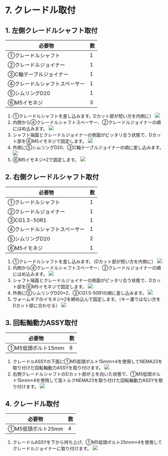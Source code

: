# 7. クレードル取付

## 1. 左側クレードルシャフト取付
|必要物|数|
|--|--|
|①クレードルシャフト|1|
|②クレードルジョイナー|1|
|③C軸テーブルジョイナー|1|
|④クレードルシャフトスペーサー|1|
|⑤シムリングD20|1|
|⑥M5イモネジ|3|

1. ①クレードルシャフトを差し込みます。Dカット部が短い方を内側に）
![](/image/組立説明/7-1-2.png)
1. 内側から④クレードルシャフトスペーサー、②クレードルジョイナーの順にはめ込みます。
![](/image/組立説明/7-1-3.png)
1. シャフト端面とクレードルジョイナーの側面がピッタリ合う状態で、Dカット部を⑥M5イモネジで固定します。
![](/image/組立説明/7-1-4.png)
1. 外側に⑤シムリングD20、③C軸テーブルジョイナーの順に差し込みます。
![](/image/組立説明/7-1-5.png)
1. ⑥M5イモネジ×2で固定します。
![](/image/組立説明/7-1-6.png)

## 2. 右側クレードルシャフト取付
|必要物|数|
|--|--|
|①クレードルシャフト|1|
|②クレードルジョイナー|1|
|③CG1.5-50R1|1|
|④クレードルシャフトスペーサー|1|
|⑤シムリングD20|2|
|⑥M5イモネジ|1|

1. ①クレードルシャフトを差し込みます。（Dカット部が短い方を内側に）
![](/image/組立説明/7-2-2.png)
1. 内側から④クレードルシャフトスペーサー、②クレードルジョイナーの順にはめ込みます。
![](/image/組立説明/7-2-3.png)
1. シャフト端面とクレードルジョイナーの側面がピッタリ合う状態で、Dカット部を⑥M5イモネジで固定します。
![](/image/組立説明/7-2-4.png)
1. 外側に⑤シムリングD20×2、③CG1.5-50R1の順に差し込みます。
![](/image/組立説明/7-2-5.png)
1. ウォームギアのイモネジ×2を締め込んで固定します。（キー溝ではない方をDカット部に合わせる）
![](/image/組立説明/7-2-6.png)

## 3. 回転軸動力ASSY取付
|必要物|数|
|--|--|
|①M5低頭ボルト15ｍｍ|8|

1. クレードルASSYの下面に①M5低頭ボルト15ｍｍ×4を使用してNEMA23を取り付けた回転軸動力ASSYを取り付けます。
![](/image/組立説明/7-3-1.png)
1. 右側クレードルシャフトのDカット部が上を向いた状態で、①M5低頭ボルト15ｍｍ×4を使用して高トルクNEMA23を取り付けた回転軸動力ASSYを取り付けます。
![](/image/組立説明/7-3-2.png)

## 4. クレードル取付
|必要物|数|
|--|--|
|①M5低頭ボルト25mm|4|

1. クレードルASSYを下から持ち上げ、①M5低頭ボルト25ｍｍ×4を使用してクレードルジョイナーに取り付けます。
![](/image/組立説明/7-4-1.png)
